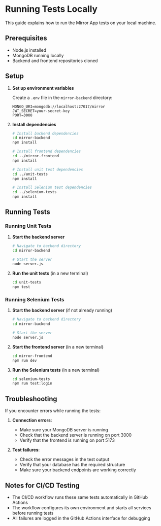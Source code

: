 # Running Tests Locally

This guide explains how to run the Mirror App tests on your local machine.

## Prerequisites

- Node.js installed
- MongoDB running locally
- Backend and frontend repositories cloned

## Setup

1. **Set up environment variables**

   Create a `.env` file in the `mirror-backend` directory:
   ```
   MONGO_URI=mongodb://localhost:27017/mirror
   JWT_SECRET=your-secret-key
   PORT=3000
   ```

2. **Install dependencies**

   ```bash
   # Install backend dependencies
   cd mirror-backend
   npm install

   # Install frontend dependencies
   cd ../mirror-frontend
   npm install

   # Install unit test dependencies
   cd ../unit-tests
   npm install

   # Install Selenium test dependencies
   cd ../selenium-tests
   npm install
   ```

## Running Tests

### Running Unit Tests

1. **Start the backend server**
   ```bash
   # Navigate to backend directory
   cd mirror-backend
   
   # Start the server
   node server.js
   ```

2. **Run the unit tests** (in a new terminal)
   ```bash
   cd unit-tests
   npm test
   ```

### Running Selenium Tests

1. **Start the backend server** (if not already running)
   ```bash
   # Navigate to backend directory
   cd mirror-backend
   
   # Start the server
   node server.js
   ```

2. **Start the frontend server** (in a new terminal)
   ```bash
   cd mirror-frontend
   npm run dev
   ```

3. **Run the Selenium tests** (in a new terminal)
   ```bash
   cd selenium-tests
   npm run test:login
   ```

## Troubleshooting

If you encounter errors while running the tests:

1. **Connection errors**:
   - Make sure your MongoDB server is running
   - Check that the backend server is running on port 3000
   - Verify that the frontend is running on port 5173

2. **Test failures**:
   - Check the error messages in the test output
   - Verify that your database has the required structure
   - Make sure your backend endpoints are working correctly

## Notes for CI/CD Testing

- The CI/CD workflow runs these same tests automatically in GitHub Actions
- The workflow configures its own environment and starts all services before running tests
- All failures are logged in the GitHub Actions interface for debugging